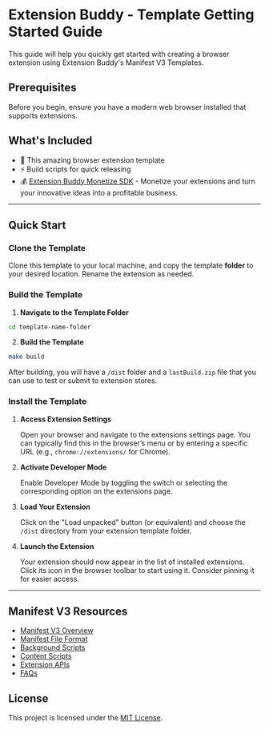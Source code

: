 # Extension Buddy - Template Getting Started Guide

This guide will help you quickly get started with creating a browser extension using Extension Buddy's Manifest V3 Templates.

## Prerequisites

Before you begin, ensure you have a modern web browser installed that supports extensions.

## What's Included
- 📐 This amazing browser extension template
- ⚡️  Build scripts for quick releasing
- 💰 [Extension Buddy Monetize SDK](https://github.com/Extension-Buddy/extension-buddy-sdk) - Monetize your extensions and turn your innovative ideas into a profitable business.

---

## Quick Start

### Clone the Template

Clone this template to your local machine, and copy the template **folder** to your desired location. Rename the extension as needed.

### Build the Template

1. **Navigate to the Template Folder**

```bash
cd template-name-folder
```

2. **Build the Template**

```bash
make build
```

After building, you will have a `/dist` folder and a `lastBuild.zip` file that you can use to test or submit to extension stores.

### Install the Template

1. **Access Extension Settings**

   Open your browser and navigate to the extensions settings page. You can typically find this in the browser’s menu or by entering a specific URL (e.g., `chrome://extensions/` for Chrome).

2. **Activate Developer Mode**

   Enable Developer Mode by toggling the switch or selecting the corresponding option on the extensions page.

3. **Load Your Extension**

   Click on the "Load unpacked" button (or equivalent) and choose the `/dist` directory from your extension template folder.

4. **Launch the Extension**

   Your extension should now appear in the list of installed extensions. Click its icon in the browser toolbar to start using it. Consider pinning it for easier access.

<hr>

## Manifest V3 Resources

- [Manifest V3 Overview](https://developer.chrome.com/docs/extensions/mv3/intro/)
- [Manifest File Format](https://developer.chrome.com/docs/extensions/mv3/manifest/)
- [Background Scripts](https://developer.chrome.com/docs/extensions/mv3/background_pages/)
- [Content Scripts](https://developer.chrome.com/docs/extensions/mv3/content_scripts/)
- [Extension APIs](https://developer.chrome.com/docs/extensions/reference/)
- [FAQs](https://developer.chrome.com/docs/extensions/mv3/faq/)

## License

This project is licensed under the [MIT License](LICENSE).
